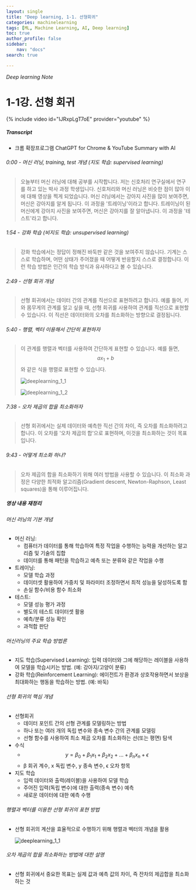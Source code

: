 ```yaml
---
layout: single
title: "Deep learning, 1-1. 선형회귀"
categories: machinelearning
tags: [ML, Machine Learning, AI, Deep learning]
toc: true
author_profile: false
sidebar:
    nav: "docs"
search: true

---
```


*Deep learning Note*

# 1-1강. 선형 회귀

{% include video id="IJRxpLgT7oE" provider="youtube" %}

##### Transcript
- 크롬 확장프로그램 ChatGPT for Chrome & YouTube Summary with AI



###### 0:00 - 머신 러닝, training, test 개념 (지도 학습: supervised learning)
> 오늘부터 머신 러닝에 대해 공부를 시작합니다.
> 저는 신호처리 연구실에서 연구를 하고 있는 박사 과정 학생입니다. 신호처리와 머신 러닝은 비슷한 점이 많아 이에 대해 영상을 찍게 되었습니다.
> 머신 러닝에서는 강아지 사진을 많이 보여주면, 머신은 강아지를 알게 됩니다. 이 과정을 '트레이닝'이라고 합니다.
> 트레이닝이 된 머신에게 강아지 사진을 보여주면, 머신은 강아지를 잘 알아냅니다. 이 과정을 '테스트'라고 합니다.




###### 1:54 - 강화 학습 (비지도 학습: unsupervised learning)
> 강화 학습에서는 정답이 정해진 바둑판 같은 것을 보여주지 않습니다.
> 기계는 스스로 학습하며, 어떤 상태가 주어졌을 때 어떻게 반응할지 스스로 결정합니다.
> 이런 학습 방법은 인간의 학습 방식과 유사하다고 볼 수 있습니다.




###### 2:49 - 선형 회귀 개념
> 선형 회귀에서는 데이터 간의 관계를 직선으로 표현하려고 합니다.
> 예를 들어, 키와 몸무게의 관계를 알고 싶을 때, 선형 회귀를 사용하여 관계를 직선으로 표현할 수 있습니다.
> 이 직선은 데이터와의 오차를 최소화하는 방향으로 결정됩니다.




###### 5:40 - 행렬, 벡터 이용해서 간단히 표현하자
> 이 관계를 행렬과 벡터를 사용하여 간단하게 표현할 수 있습니다.
> 예를 들면, $$ ax_1 + b $$와 같은 식을 행렬로 표현할 수 있습니다.
>
> ![deeplearning_1_1]({{site.url}}\images\2023-10-24-Deeplearning\deeplearning_1_1.png)
>
> ![deeplearning_1_2]({{site.url}}\images\2023-10-24-Deeplearning\deeplearning_1_2.png)




###### 7:38 - 오차 제곱의 합을 최소화하자
> 선형 회귀에서는 실제 데이터와 예측한 직선 간의 차이, 즉 오차를 최소화하려고 합니다.
> 이 오차를 '오차 제곱의 합'으로 표현하며, 이것을 최소화하는 것이 목표입니다.




###### 9:43 - 어떻게 최소화 하나?
> 오차 제곱의 합을 최소화하기 위해 여러 방법을 사용할 수 있습니다.
> 이 최소화 과정은 다양한 최적화 알고리즘(Gradient descent, Newton-Raphson, Least squares)을 통해 이루어집니다.





##### 영상 내용 재정리

###### 머신 러닝의 기본 개념
- 머신 러닝:
  - 컴퓨터가 데이터를 통해 학습하여 특정 작업을 수행하는 능력을 개선하는 알고리즘 및 기술의 집합
  - 데이터를 통해 패턴을 학습하고 예측 또는 분류와 같은 작업을 수행
- 트레이닝:
  - 모델 학습 과정
  - 데이터셋 활용하여 가중치 및 파라미터 조정하면서 최적 성능을 달성하도록 함
  - 손실 함수/비용 함수 최소화
- 테스트:
  - 모델 성능 평가 과정
  - 별도의 테스트 데이터셋 활용
  - 예측/분류 성능 확인
  - 과적합 판단

###### 머신러닝의 주요 학습 방법론
- 지도 학습(Supervised Learning): 입력 데이터와 그에 해당하는 레이블을 사용하여 모델을 학습시키는 방법. (예: 강아지/고양이 분류)
- 강화 학습(Reinforcement Learning): 에이전트가 환경과 상호작용하면서 보상을 최대화하는 행동을 학습하는 방법. (예: 바둑)

###### 선형 회귀의 핵심 개념
- 선형회귀
  - 데이터 포인트 간의 선형 관계를 모델링하는 방법
  - 하나 또는 여러 개의 독립 변수와 종속 변수 간의 관계를 모델링
  - 선형 함수를 사용하여 최소 제곱 오차를 최소화하는 선(또는 평면) 탐색
- 수식
  - $$ y = \beta_0 + \beta_1 x_1 + \beta_2 x_2 + \dots + \beta_n x_n + \epsilon $$
  - β 회귀 계수, x 독립 변수, y 종속 변수, ϵ 오차 항목
- 지도 학습
  - 입력 데이터와 출력(레이블)을 사용하여 모델 학습
  - 주어진 입력(독립 변수)에 대한 출력(종속 변수) 예측
  - 새로운 데이터에 대한 예측 수행

###### 행렬과 벡터를 이용한 선형 회귀의 표현 방법
- 선형 회귀의 계산을 효율적으로 수행하기 위해 행렬과 벡터의 개념을 활용

  ![deeplearning_1_1]({{site.url}}\images\2023-10-24-Deeplearning\deeplearning_1_1.png)


###### 오차 제곱의 합을 최소화하는 방법에 대한 설명
- 선형 회귀에서 중요한 목표는 실제 값과 예측 값의 차이, 즉 잔차의 제곱합을 최소화하는 것
